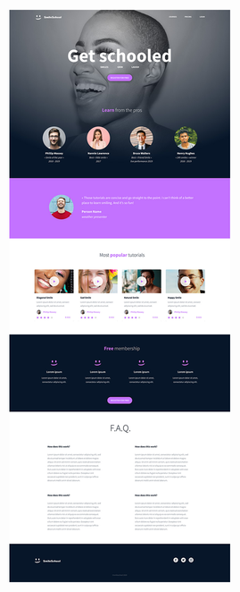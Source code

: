 ![Smile School](https://github.com/Abulfazfa/holbertonschool-web-development/blob/master/html_advanced/assets/images/indexPageSS.jpg)
